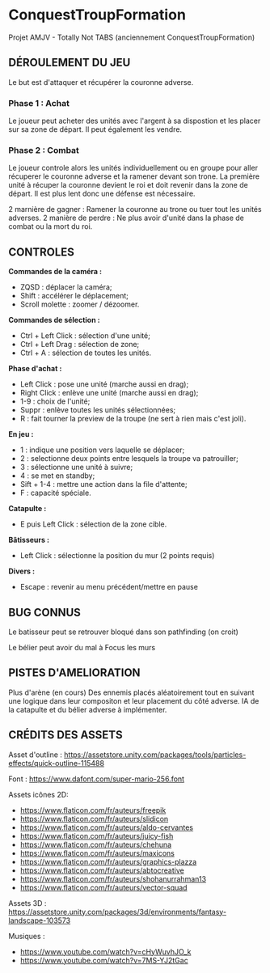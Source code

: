 # ConquestTroupFormation

Projet AMJV - Totally Not TABS (anciennement ConquestTroupFormation)

## DÉROULEMENT DU JEU

Le but est d'attaquer et récupérer la couronne adverse.

### Phase 1 : Achat
Le joueur peut acheter des unités avec l'argent à sa dispostion et les placer sur sa zone de départ. Il peut également les vendre.

### Phase 2 : Combat
Le joueur controle alors les unités individuellement ou en groupe pour aller récuperer le couronne adverse et la ramener devant son trone.
La première unité à récuper la couronne devient le roi et doit revenir dans la zone de départ. Il est plus lent donc une défense est nécessaire.

2 marnière de gagner : Ramener la couronne au trone ou tuer tout les unités adverses.
2 manière de perdre : Ne plus avoir d'unité dans la phase de combat ou la mort du roi.

## CONTROLES

<b>Commandes de la caméra :</b>
- ZQSD : déplacer la caméra;
- Shift : accélérer le déplacement;
- Scroll molette : zoomer / dézoomer.

<b>Commandes de sélection :</b>
- Ctrl + Left Click : sélection d'une unité;
- Ctrl + Left Drag : sélection de zone;
- Ctrl + A : sélection de toutes les unités.

<b>Phase d'achat :</b>
- Left Click : pose une unité (marche aussi en drag);
- Right Click : enlève une unité (marche aussi en drag);
- 1-9 : choix de l'unité;
- Suppr : enlève toutes les unités sélectionnées;
- R : fait tourner la preview de la troupe (ne sert à rien mais c'est joli).

<b>En jeu :</b>
- 1 : indique une position vers laquelle se déplacer;
- 2 : selectionne deux points entre lesquels la troupe va patrouiller;
- 3 : sélectionne une unité à suivre;
- 4 : se met en standby;
- Sift + 1-4 : mettre une action dans la file d'attente;
- F : capacité spéciale.

<b>Catapulte :</b>
- E puis Left Click : sélection de la zone cible.

<b>Bâtisseurs :</b>
- Left Click : sélectionne la position du mur (2 points requis)

<b>Divers : </b>
- Escape : revenir au menu précédent/mettre en pause


## BUG CONNUS

Le batisseur peut se retrouver bloqué dans son pathfinding (on croit)

Le bélier peut avoir du mal à Focus les murs


## PISTES D'AMELIORATION

Plus d'arène (en cours)
Des ennemis placés aléatoirement tout en suivant une logique dans leur compositon et leur placement du côté adverse.
IA de la catapulte et du bélier adverse à implémenter.

## CRÉDITS DES ASSETS

Asset d'outline : https://assetstore.unity.com/packages/tools/particles-effects/quick-outline-115488

Font : https://www.dafont.com/super-mario-256.font

Assets icônes 2D:
-  https://www.flaticon.com/fr/auteurs/freepik
-  https://www.flaticon.com/fr/auteurs/slidicon
-  https://www.flaticon.com/fr/auteurs/aldo-cervantes
-  https://www.flaticon.com/fr/auteurs/juicy-fish
-  https://www.flaticon.com/fr/auteurs/chehuna
-  https://www.flaticon.com/fr/auteurs/maxicons
-  https://www.flaticon.com/fr/auteurs/graphics-plazza
-  https://www.flaticon.com/fr/auteurs/abtocreative
-  https://www.flaticon.com/fr/auteurs/shohanurrahman13
- https://www.flaticon.com/fr/auteurs/vector-squad

Assets 3D : https://assetstore.unity.com/packages/3d/environments/fantasy-landscape-103573

Musiques :
- https://www.youtube.com/watch?v=cHyWuvhJO_k
- https://www.youtube.com/watch?v=7MS-YJ2tGac